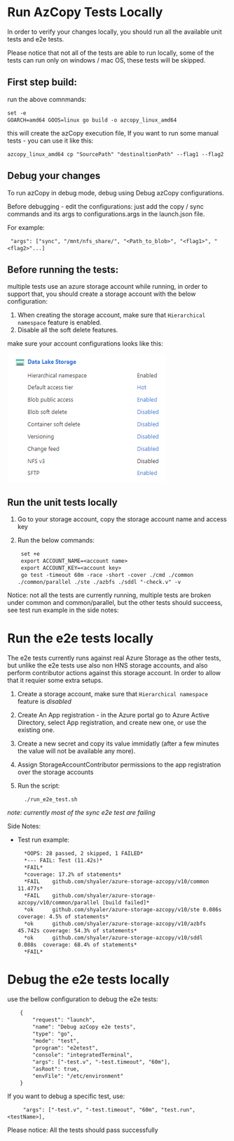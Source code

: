 # Run AzCopy Tests Locally

In order to verify your changes locally, you should run all the available unit tests and e2e tests.

Please notice that not all of the tests are able to run locally, some of the tests can run only on windows / mac OS, these tests will be skipped.



## First step build:
run the above comnmands:

    set -e
    GOARCH=amd64 GOOS=linux go build -o azcopy_linux_amd64


this will create the azCopy execution file, If you want to run some manual tests - you can use it like this:

    azcopy_linux_amd64 cp "SourcePath" "destinaltionPath" --flag1 --flag2


## Debug your changes
To run azCopy in debug mode, debug using Debug azCopy configurations.

Before debugging - edit the configurations: just add the copy / sync commands and its args to configurations.args in the launch.json file.

For example:

     "args": ["sync", "/mnt/nfs_share/", "<Path_to_blob>", "<flag1>", "<flag2>"...]



## Before running the tests:
multiple tests use an azure storage account while running, in order to support that, you should create a storage account with the below configuration:
1. When creating the storage account, make sure that `Hierarchical namespace` feature is enabled.
2. Disable all the soft delete features.

make sure your account configurations looks like this: 

![Storage Account configuration](storage-account-configuration.png)



## Run the unit tests locally
1. Go to your storage account, copy the storage account name and access key
2. Run the below commands:

        set +e
        export ACCOUNT_NAME=<account name>
        export ACCOUNT_KEY=<account key>
        go test -timeout 60m -race -short -cover ./cmd ./common ./common/parallel ./ste ./azbfs ./sddl "-check.v" -v


Notice: not all the tests are currently running, multiple tests are broken under common and common/parallel, but the other tests should succeess, see test run example in the side notes:


# Run the e2e tests locally
The e2e tests currently runs against real Azure Storage as the other tests, but unlike the e2e tests use also non HNS storage accounts, and also perform contributor actions against this storage account. In order to allow that it requier some extra setups.
1. Create a storage account, make sure that `Hierarchical namespace` feature is _disabled_
2. Create An App registration - in the Azure portal go to Azure Active Directory, select App registration, and create new one, or use the existing one.
3. Create a new secret and copy its value immidatly (after a few minutes the value will not be available any more).
5. Assign StorageAccountContributor permissions to the app registration over the storage accounts
6. Run the script:

         ./run_e2e_test.sh

_note: currently most of the sync e2e test are failing_



Side Notes:
* Test run example:

        *OOPS: 28 passed, 2 skipped, 1 FAILED*
        *--- FAIL: Test (11.42s)*
        *FAIL*
        *coverage: 17.2% of statements*
        *FAIL    github.com/shyaler/azure-storage-azcopy/v10/common      11.477s*
        *FAIL    github.com/shyaler/azure-storage-azcopy/v10/common/parallel [build failed]*
        *ok      github.com/shyaler/azure-storage-azcopy/v10/ste 0.086s  coverage: 4.5% of statements*
        *ok      github.com/shyaler/azure-storage-azcopy/v10/azbfs       45.742s coverage: 54.3% of statements*
        *ok      github.com/shyaler/azure-storage-azcopy/v10/sddl        0.088s  coverage: 68.4% of statements*
        *FAIL*


# Debug the e2e tests locally
use the bellow configuration to debug the e2e tests:

        {
            "request": "launch",
            "name": "Debug azCopy e2e tests",
            "type": "go",
            "mode": "test",
            "program": "e2etest",
            "console": "integratedTerminal",
            "args": ["-test.v", "-test.timeout", "60m"],
            "asRoot": true,
            "envFile": "/etc/environment"
        }

If you want to debug a specific test, use:

         "args": ["-test.v", "-test.timeout", "60m", "test.run", <testName>],


Please notice: All the tests should pass successfully
